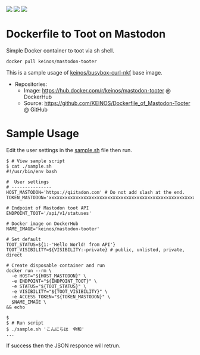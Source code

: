 [![](https://images.microbadger.com/badges/image/keinos/mastodon-tooter.svg)](https://microbadger.com/images/keinos/mastodon-tooter "View image details on microbadger.com") [![](https://img.shields.io/docker/cloud/automated/keinos/mastodon-tooter.svg)](https://hub.docker.com/r/keinos/mastodon-tooter "DockerHub Repo") [![](https://img.shields.io/docker/cloud/build/keinos/mastodon-tooter.svg)](https://hub.docker.com/r/keinos/mastodon-tooter/builds "See builds on Docker Hub")

# Dockerfile to Toot on Mastodon

Simple Docker container to toot via sh shell.

```text
docker pull keinos/mastodon-tooter
```

This is a sample usage of [keinos/busybox-curl-nkf](https://hub.docker.com/r/keinos/busybox-curl-nkf) base image.

- Repositories:
  - Image: https://hub.docker.com/r/keinos/mastodon-tooter @ DockerHub
  - Source: https://github.com/KEINOS/Dockerfile_of_Mastodon-Tooter @ GitHub

# Sample Usage

Edit the user settings in the [sample.sh](./sample.sh) file then run.

```shellsession
$ # View sample script
$ cat ./sample.sh
#!/usr/bin/env bash

#  User settings
# ---------------
HOST_MASTODON='https://qiitadon.com' # Do not add slash at the end.
TOKEN_MASTODON='xxxxxxxxxxxxxxxxxxxxxxxxxxxxxxxxxxxxxxxxxxxxxxxxxxxxxxxxxxxxxxxx'

# Endpoint of Mastodon toot API
ENDPOINT_TOOT='/api/v1/statuses'

# Docker image on DockerHub
NAME_IMAGE='keinos/mastodon-tooter'

# Set default
TOOT_STATUS=${1:-'Hello World! from API'}
TOOT_VISIBILITY=${VISIBILITY:-private} # public, unlisted, private, direct

# Create disposable container and run
docker run --rm \
  -e HOST="${HOST_MASTODON}" \
  -e ENDPOINT="${ENDPOINT_TOOT}" \
  -e STATUS="${TOOT_STATUS}" \
  -e VISIBILITY="${TOOT_VISIBILITY}" \
  -e ACCESS_TOKEN="${TOKEN_MASTODON}" \
  $NAME_IMAGE \
&& echo

$
$ # Run script
$ ./sample.sh 'こんにちは　令和'
...
```

If success then the JSON responce will retrun.
